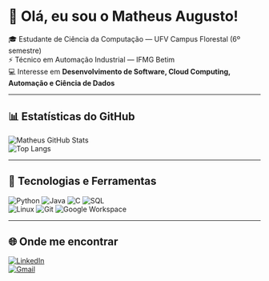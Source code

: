 # 👋 Olá, eu sou o Matheus Augusto!  

🎓 Estudante de Ciência da Computação — UFV Campus Florestal (6º semestre)  
⚡ Técnico em Automação Industrial — IFMG Betim  
💻 Interesse em **Desenvolvimento de Software, Cloud Computing, Automação e Ciência de Dados**  

---

## 📊 Estatísticas do GitHub
![Matheus GitHub Stats](https://github-readme-stats.vercel.app/api?username=MatheusAugustoN&show_icons=true&theme=radical)  
![Top Langs](https://github-readme-stats.vercel.app/api/top-langs/?username=MatheusAugustoN&layout=compact&theme=radical)  

---

## 🚀 Tecnologias e Ferramentas
![Python](https://img.shields.io/badge/Python-3776AB?style=for-the-badge&logo=python&logoColor=white)
![Java](https://img.shields.io/badge/Java-ED8B00?style=for-the-badge&logo=openjdk&logoColor=white)
![C](https://img.shields.io/badge/C-00599C?style=for-the-badge&logo=c&logoColor=white)
![SQL](https://img.shields.io/badge/SQL-003B57?style=for-the-badge&logo=databricks&logoColor=white)  
![Linux](https://img.shields.io/badge/Linux-FCC624?style=for-the-badge&logo=linux&logoColor=black)
![Git](https://img.shields.io/badge/Git-F05032?style=for-the-badge&logo=git&logoColor=white)
![Google Workspace](https://img.shields.io/badge/Google%20Workspace-4285F4?style=for-the-badge&logo=google&logoColor=white)

---

## 🌐 Onde me encontrar
[![LinkedIn](https://img.shields.io/badge/LinkedIn-0A66C2?style=for-the-badge&logo=linkedin&logoColor=white)](https://www.linkedin.com/in/matheus-augusto-731272259)  
[![Gmail](https://img.shields.io/badge/Email-D14836?style=for-the-badge&logo=gmail&logoColor=white)](mailto:matheusanf12@gmail.com)  


<!--
**MatheusAugustoN/MatheusAugustoN** is a ✨ _special_ ✨ repository because its `README.md` (this file) appears on your GitHub profile.

Here are some ideas to get you started:

- 🔭 I’m currently working on ...
- 🌱 I’m currently learning ...
- 👯 I’m looking to collaborate on ...
- 🤔 I’m looking for help with ...
- 💬 Ask me about ...
- 📫 How to reach me: ...
- 😄 Pronouns: ...
- ⚡ Fun fact: ...
-->
